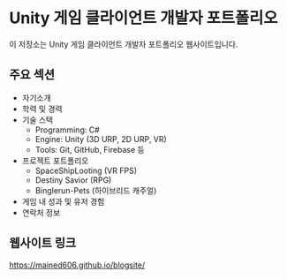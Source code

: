 # Unity 게임 클라이언트 개발자 포트폴리오

이 저장소는 Unity 게임 클라이언트 개발자 포트폴리오 웹사이트입니다.

## 주요 섹션

- 자기소개
- 학력 및 경력
- 기술 스택
  - Programming: C#
  - Engine: Unity (3D URP, 2D URP, VR)
  - Tools: Git, GitHub, Firebase 등
- 프로젝트 포트폴리오
  - SpaceShipLooting (VR FPS)
  - Destiny Savior (RPG)
  - Binglerun-Pets (하이브리드 캐주얼)
- 게임 내 성과 및 유저 경험
- 연락처 정보

## 웹사이트 링크

https://mained606.github.io/blogsite/ 